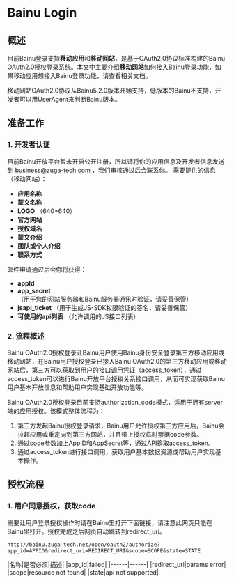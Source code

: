 # Bainu Login
## 概述
  目前Bainu登录支持**移动应用**和**移动网站**，是基于OAuth2.0协议标准构建的Bainu OAuth2.0授权登录系统。本文中主要介绍**移动网站**如何接入Bainu登录功能，如果移动应用想接入Bainu登录功能，请查看相关文档。

  移动网站OAuth2.0协议从Bainu5.2.0版本开始支持，低版本的Bainu不支持，开发者可以用UserAgent来判断Bainu版本。

## 准备工作
### 1. 开发者认证
   目前Bainu开放平台暂未开启公开注册，所以请将你的应用信息及开发者信息发送到 business@zuga-tech.com ，我们审核通过后会联系你。
   需要提供的信息（移动网站）：
   - **应用名称**
   - **蒙文名称**
   - **LOGO** （640*640）
   - **官方网站**
   - **授权域名**
   - **蒙文介绍**
   - **团队或个人介绍**
   - **联系方式**

   邮件申请通过后会你将获得：
   - **appId**
   - **app_secret** （用于您的网站服务器和Bainu服务器通讯时验证，请妥善保管）
   - **jsapi_ticket** （用于生成JS-SDK权限验证的签名，请妥善保管）
   - **可使用的api列表** （允许调用的JS接口列表）

### 2. 流程概述
  Bainu OAuth2.0授权登录让Bainu用户使用Bainu身份安全登录第三方移动应用或移动网站，在Bainu用户授权登录已接入Bainu OAuth2.0的第三方移动应用或移动网站后，第三方可以获取到用户的接口调用凭证（access_token），通过access_token可以进行Bainu开放平台授权关系接口调用，从而可实现获取Bainu用户基本开放信息和帮助用户实现基础开放功能等。
  
  Bainu OAuth2.0授权登录目前支持authorization_code模式，适用于拥有server端的应用授权。该模式整体流程为：
  1. 第三方发起Bainu授权登录请求，Bainu用户允许授权第三方应用后，Bainu会拉起应用或重定向到第三方网站，并且带上授权临时票据code参数。
  2. 通过code参数加上AppID和AppSecret等，通过API换取access_token。
  3. 通过access_token进行接口调用，获取用户基本数据资源或帮助用户实现基本操作。
  
## 授权流程
### 1. 用户同意授权，获取code
需要让用户登录授权操作时请在Bainu里打开下面链接，请注意此网页只能在Bainu里打开。授权完成之后网页自动跳转到redirect_uri。

```
http://bainu.zuga-tech.net/open/oauth2/authorize?app_id=APPID&redirect_uri=REDIRECT_URI&scope=SCOPE&state=STATE
```
|名称|是否必须|描述|
|app_id|failed|
|------|------|
|redirect_uri|params error|
|scope|resource not found|
|state|api not supported|
